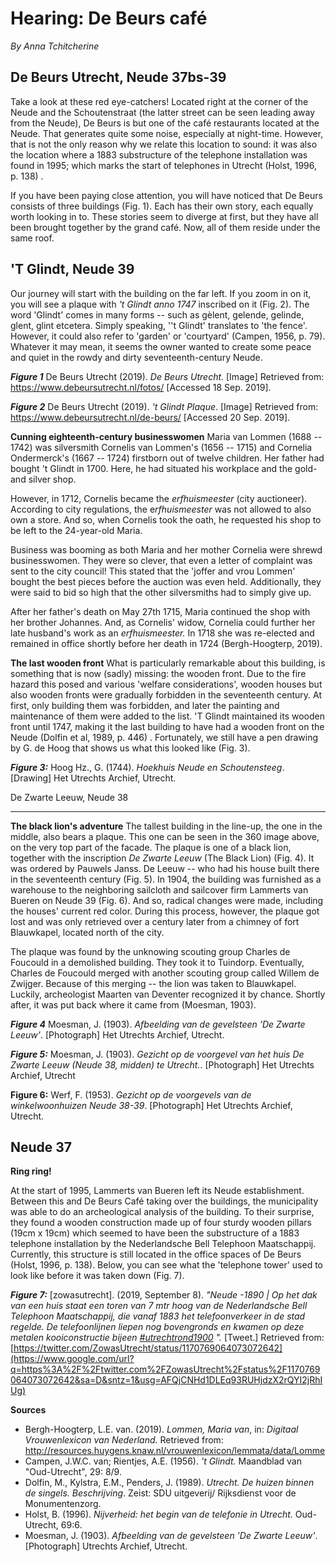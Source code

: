 # Hearing: De Beurs café

_By Anna Tchitcherine_

## De Beurs Utrecht, Neude 37bs-39

Take a look at these red eye-catchers! Located right at the corner of the Neude and the Schoutenstraat (the latter street can be seen leading away from the Neude), De Beurs is but one of the café restaurants located at the Neude. That generates quite some noise, especially at night-time. However, that is not the only reason why we relate this location to sound: it was also the location where a 1883 substructure of the telephone installation was found in 1995; which marks the start of telephones in Utrecht (Holst, 1996, p. 138) .

If you have been paying close attention, you will have noticed that De Beurs consists of three buildings (Fig. 1). Each has their own story, each equally worth looking in to. These stories seem to diverge at first, but they have all been brought together by the grand café. Now, all of them reside under the same roof.

## 'T Glindt, Neude 39

Our journey will start with the building on the far left. If you zoom in on it, you will see a plaque with _'t Glindt anno 1747_ inscribed on it (Fig. 2). The word 'Glindt' comes in many forms -- such as gèlent, gelende, gelinde, glent, glint etcetera. Simply speaking, ''t Glindt' translates to 'the fence'. However, it could also refer to 'garden' or 'courtyard' (Campen, 1956, p. 79). Whatever it may mean, it seems the owner wanted to create some peace and quiet in the rowdy and dirty seventeenth-century Neude.

[](assets/data-models/stories/2019100003_neude_hearing_de-beurs-cafe/beurs.jpg)

**_Figure 1_** De Beurs Utrecht (2019). _De Beurs Utrecht_. [Image] Retrieved from: https://www.debeursutrecht.nl/fotos/ [Accessed 18 Sep. 2019].

[](assets/data-models/stories/2019100003_neude_hearing_de-beurs-cafe/glindt.jpg)

**_Figure 2_** De Beurs Utrecht (2019). _'t Glindt Plaque_. [Image] Retrieved from: https://www.debeursutrecht.nl/de-beurs/ [Accessed 20 Sep. 2019].

**Cunning eighteenth-century businesswomen** Maria van Lommen (1688 -- 1742) was silversmith Cornelis van Lommen's (1656 -- 1715) and Cornelia Ondermerck's (1667 -- 1724) firstborn out of twelve children. Her father had bought 't Glindt in 1700. Here, he had situated his workplace and the gold- and silver shop.

However, in 1712, Cornelis became the _erfhuismeester_ (city auctioneer). According to city regulations, the e*rfhuismeester* was not allowed to also own a store. And so, when Cornelis took the oath, he requested his shop to be left to the 24-year-old Maria.

Business was booming as both Maria and her mother Cornelia were shrewd businesswomen. They were so clever, that even a letter of complaint was sent to the city council! This stated that the 'joffer and vrou Lommen' bought the best pieces before the auction was even held. Additionally, they were said to bid so high that the other silversmiths had to simply give up.

After her father's death on May 27th 1715, Maria continued the shop with her brother Johannes. And, as Cornelis' widow, Cornelia could further her late husband's work as an _erfhuismeester._ In 1718 she was re-elected and remained in office shortly before her death in 1724 (Bergh-Hoogterp, 2019).

**The last wooden front** What is particularly remarkable about this building, is something that is now (sadly) missing: the wooden front. Due to the fire hazard this posed and various 'welfare considerations', wooden houses but also wooden fronts were gradually forbidden in the seventeenth century. At first, only building them was forbidden, and later the painting and maintenance of them were added to the list. 'T Glindt maintained its wooden front until 1747, making it the last building to have had a wooden front on the Neude (Dolfin et al, 1989, p. 446) . Fortunately, we still have a pen drawing by G. de Hoog that shows us what this looked like (Fig. 3).

[](assets/data-models/stories/2019100003_neude_hearing_de-beurs-cafe/drawing.jpg)

**_Figure 3:_** Hoog Hz., G. (1744). _Hoekhuis Neude en Schoutensteeg_. [Drawing] Het Utrechts Archief, Utrecht.

De Zwarte Leeuw, Neude 38

---

**The black lion's adventure** The tallest building in the line-up, the one in the middle, also bears a plaque. This one can be seen in the 360 image above, on the very top part of the facade. The plaque is one of a black lion, together with the inscription _De Zwarte Leeuw_ (The Black Lion) (Fig. 4). It was ordered by Pauwels Janss. De Leeuw -- who had his house built there in the seventeenth century (Fig. 5). In 1904, the building was furnished as a warehouse to the neighboring sailcloth and sailcover firm Lammerts van Bueren on Neude 39 (Fig. 6). And so, radical changes were made, including the houses' current red color. During this process, however, the plaque got lost and was only retrieved over a century later from a chimney of fort Blauwkapel, located north of the city.

The plaque was found by the unknowing scouting group Charles de Foucould in a demolished building. They took it to Tuindorp. Eventually, Charles de Foucould merged with another scouting group called Willem de Zwijger. Because of this merging -- the lion was taken to Blauwkapel. Luckily, archeologist Maarten van Deventer recognized it by chance. Shortly after, it was put back where it came from (Moesman, 1903).

[](assets/data-models/stories/2019100003_neude_hearing_de-beurs-cafe/zwarte_leeuw.jpg)

**_Figure 4_** Moesman, J. (1903). _Afbeelding van de gevelsteen 'De Zwarte Leeuw'_. [Photograph] Het Utrechts Archief, Utrecht.

[](assets/data-models/stories/2019100003_neude_hearing_de-beurs-cafe/moesman.jpg)

**_Figure 5:_** Moesman, J. (1903). _Gezicht op de voorgevel van het huis De Zwarte Leeuw (Neude 38, midden) te Utrecht._. [Photograph] Het Utrechts Archief, Utrecht

[](assets/data-models/stories/2019100003_neude_hearing_de-beurs-cafe/werf.jpg)

**Figure 6:** Werf, F. (1953). _Gezicht op de voorgevels van de winkelwoonhuizen Neude 38-39_. [Photograph] Het Utrechts Archief, Utrecht.

## Neude 37

**Ring ring!**

At the start of 1995, Lammerts van Bueren left its Neude establishment. Between this and De Beurs Café taking over the buildings, the municipality was able to do an archeological analysis of the building. To their surprise, they found a wooden construction made up of four sturdy wooden pillars (19cm x 19cm) which seemed to have been the substructure of a 1883 telephone installation by the Nederlandsche Bell Telephoon Maatschappij. Currently, this structure is still located in the office spaces of De Beurs (Holst, 1996, p. 138). Below, you can see what the 'telephone tower' used to look like before it was taken down (Fig. 7).

[](assets/data-models/stories/2019100003_neude_hearing_de-beurs-cafe/telephone_tower.jpg)

**_Figure 7:_** [zowasutrecht]. (2019, September 8). _"Neude -1890 | Op het dak van een huis staat een toren van 7 mtr hoog van de Nederlandsche Bell Telephoon Maatschappij, die vanaf 1883 het telefoonverkeer in de stad regelde. De telefoonlijnen liepen nog bovengronds en kwamen op deze metalen kooiconstructie bijeen [#utrechtrond1900](https://www.google.com/url?q=https%3A%2F%2Ftwitter.com%2Fhashtag%2Futrechtrond1900%3Fsrc%3Dhash&sa=D&sntz=1&usg=AFQjCNH2KsQ4MESIAgCqWtlip9liVPjdBQ) "._ [Tweet.] Retrieved from: [https://twitter.com/ZowasUtrecht/status/1170769064073072642](https://www.google.com/url?q=https%3A%2F%2Ftwitter.com%2FZowasUtrecht%2Fstatus%2F1170769064073072642&sa=D&sntz=1&usg=AFQjCNHd1DLEq93RUHjdzX2rQYI2jRhIUg)

**Sources**

- Bergh-Hoogterp, L.E. van. (2019). _Lommen, Maria van_, in: _Digitaal Vrouwenlexicon van Nederland._ Retrieved from: http://resources.huygens.knaw.nl/vrouwenlexicon/lemmata/data/Lomme
- Campen, J.W.C. van; Rientjes, A.E. (1956). _'t Glindt._ Maandblad van "Oud-Utrecht", 29: 8/9.
- Dolfin, M., Kylstra, E.M., Penders, J. (1989). _Utrecht. De huizen binnen de singels. Beschrijving_. Zeist: SDU uitgeverij/ Rijksdienst voor de Monumentenzorg.
- Holst, B. (1996). _Nijverheid: het begin van de telefonie in Utrecht._ Oud-Utrecht, 69:6.
- Moesman, J. (1903). _Afbeelding van de gevelsteen 'De Zwarte Leeuw'_. [Photograph] Utrechts Archief, Utrecht.
